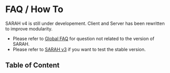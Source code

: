 # FAQ / How To

SARAH v4 is still under developement. Client and Server has been rewritten to improve modularity.

- Please refer to [Global FAQ](faq) for question not related to the version of SARAH.
- Please refer to [SARAH v3](faq_v3) if you want to test the stable version.

## Table of Content